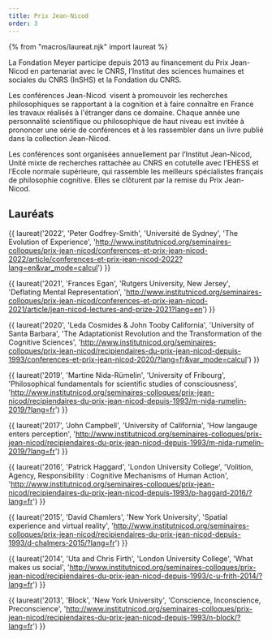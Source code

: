 ```yaml
---
title: Prix Jean-Nicod
order: 3
---
```


{% from "macros/laureat.njk" import laureat %}

La Fondation Meyer participe depuis 2013 au financement du Prix Jean-Nicod en partenariat avec le CNRS, l’Institut des sciences humaines et sociales du CNRS (InSHS) et la Fondation du CNRS.

Les conférences Jean-Nicod  visent à promouvoir les recherches philosophiques se rapportant à la cognition et à faire connaître en France les travaux réalisés à l'étranger dans ce domaine. Chaque année une personnalité scientifique ou philosophique de haut niveau est invitée à prononcer une série de conférences et à les rassembler dans un livre publié dans la collection Jean-Nicod.

Les conférences sont organisées annuellement par l’Institut Jean-Nicod, Unité mixte de recherches rattachée au CNRS en cotutelle avec l’EHESS et l’Ecole normale supérieure, qui rassemble les meilleurs spécialistes français de philosophie cognitive. Elles se clôturent par la remise du Prix Jean-Nicod.

## Lauréats

{{ laureat('2022', 'Peter Godfrey-Smith', 'Université de Sydney', 'The Evolution of Experience', 'http://www.institutnicod.org/seminaires-colloques/prix-jean-nicod/conferences-et-prix-jean-nicod-2022/article/conferences-et-prix-jean-nicod-2022?lang=en&var_mode=calcul') }}

{{ laureat('2021', 'Frances Egan', 'Rutgers University, New Jersey', 'Deflating Mental Representation', 'http://www.institutnicod.org/seminaires-colloques/prix-jean-nicod/conferences-et-prix-jean-nicod-2021/article/jean-nicod-lectures-and-prize-2021?lang=en') }}

{{ laureat('2020', 'Leda Cosmides & John Tooby California', 'University of Santa Barbara', 'The Adaptationist Revolution and the Transformation of the Cognitive Sciences', 'http://www.institutnicod.org/seminaires-colloques/prix-jean-nicod/recipiendaires-du-prix-jean-nicod-depuis-1993/conferences-et-prix-jean-nicod-2020/?lang=fr&var_mode=calcul') }}

{{ laureat('2019', 'Martine Nida-Rümelin', 'University of Fribourg', 'Philosophical fundamentals for scientific studies of consciousness', 'http://www.institutnicod.org/seminaires-colloques/prix-jean-nicod/recipiendaires-du-prix-jean-nicod-depuis-1993/m-nida-rumelin-2019/?lang=fr') }}

{{ laureat('2017', 'John Campbell', 'University of California', 'How langauge enters perception', 'http://www.institutnicod.org/seminaires-colloques/prix-jean-nicod/recipiendaires-du-prix-jean-nicod-depuis-1993/m-nida-rumelin-2019/?lang=fr') }}

{{ laureat('2016', 'Patrick Haggard', 'London University College', 'Volition, Agency, Responsibility : Cognitive Mechanisms of Human Action', 'http://www.institutnicod.org/seminaires-colloques/prix-jean-nicod/recipiendaires-du-prix-jean-nicod-depuis-1993/p-haggard-2016/?lang=fr') }}

{{ laureat('2015', 'David Chamlers', 'New York University', 'Spatial experience and virtual reality', 'http://www.institutnicod.org/seminaires-colloques/prix-jean-nicod/recipiendaires-du-prix-jean-nicod-depuis-1993/d-chalmers-2015/?lang=fr') }}

{{ laureat('2014', 'Uta and Chris Firth', 'London University College', 'What makes us social', 'http://www.institutnicod.org/seminaires-colloques/prix-jean-nicod/recipiendaires-du-prix-jean-nicod-depuis-1993/c-u-frith-2014/?lang=fr') }}

{{ laureat('2013', 'Block', 'New York University', 'Conscience, Inconscience, Preconscience', 'http://www.institutnicod.org/seminaires-colloques/prix-jean-nicod/recipiendaires-du-prix-jean-nicod-depuis-1993/n-block/?lang=fr') }}

